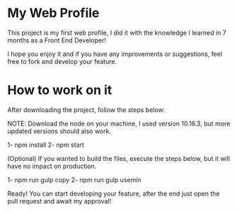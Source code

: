 # My Web Profile

This project is my first web profile, I did it with the knowledge I learned in 7 months as a Front End Developer!

I hope you enjoy it and if you have any improvements or suggestions, feel free to fork and develop your feature.

# How to work on it

After downloading the project, follow the steps below:

NOTE: Download the node on your machine, I used version 10.16.3, but more updated versions should also work.

1- npm install
2- npm start

(Optional) If you wanted to build the files, execute the steps below, but it will have no impact on production.

1- npm run gulp copy
2- npm run gulp usemin

Ready! You can start developing your feature, after the end just open the pull request and await my approval!
